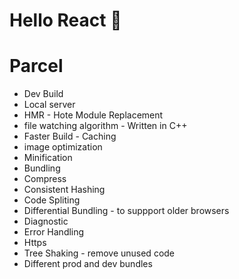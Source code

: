 # Hello React 🚀

# Parcel

- Dev Build
- Local server
- HMR - Hote Module Replacement
- file watching algorithm - Written in C++
- Faster Build - Caching
- image optimization
- Minification
- Bundling
- Compress
- Consistent Hashing
- Code Spliting
- Differential Bundling - to suppport older browsers
- Diagnostic
- Error Handling
- Https
- Tree Shaking - remove unused code
- Different prod and dev bundles
